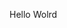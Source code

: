 Hello Wolrd






























































































































































































































































































































































































































































































































































































































































































































































































































































































































































































































































































































































































































































































































































































































































































































































































































































































































































































































































































































































































































































































































































































































































































































































































































































































































































































































































































